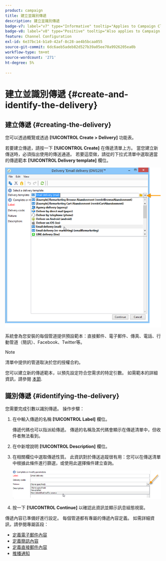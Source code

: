 ```yaml
---
product: campaign
title: 建立並識別傳遞
description: 建立並識別傳遞
badge-v7: label="v7" type="Informative" tooltip="Applies to Campaign Classic v7"
badge-v8: label="v8" type="Positive" tooltip="Also applies to Campaign v8"
feature: Channel Configuration
exl-id: 6e37bc14-b1a9-42af-8c28-ae4b5bcaa055
source-git-commit: 6dc6aeb5adeb82d527b39a05ee70a9926205ea0b
workflow-type: tm+mt
source-wordcount: '271'
ht-degree: 5%

---
```


# 建立並識別傳遞 {#create-and-identify-the-delivery}



## 建立傳遞 {#creating-the-delivery}

您可以透過概覽或透過 **[!UICONTROL Create > Delivery]** 功能表。


若要建立傳遞，請按一下 **[!UICONTROL Create]** 在傳遞清單上方。 當您建立新傳送時，必須指出使用的傳送通道。 若要這麼做，請從的下拉式清單中選取適當的傳遞範本 **[!UICONTROL Delivery template]** 欄位。

![](assets/s_ncs_user_wizard_email01_1.png)

系統會為您安裝的每個管道提供預設範本：直接郵件、電子郵件、傳真、電話、行動管道（簡訊）、Facebook、Twitter等。

>[!NOTE]
>
>清單中提供的管道取決於您的授權合約。

您可以建立新的傳遞範本，以預先設定符合您需求的特定引數。 如需範本的詳細資訊，請參閱 [本節](about-templates.md).

## 識別傳遞 {#identifying-the-delivery}

您需要完成引數以識別傳遞。 操作步驟：

1. 在中輸入傳遞的名稱 **[!UICONTROL Label]** 欄位。

   傳遞代碼也可以指派給傳遞。 傳遞的名稱及其代碼會顯示在傳遞清單中，但收件者無法看到。

1. 在中新增說明 **[!UICONTROL Description]** 欄位。
1. 在相關欄位中選取傳遞性質。 此資訊對於傳送追蹤很有用：您可以在傳送清單中根據此條件進行篩選，或使用此選擇條件建立查詢。

   ![](assets/s_ncs_user_email_del_nature.png)

1. 按一下 **[!UICONTROL Continue]** 以確認此資訊並顯示訊息組態視窗。

傳遞內容已準備好進行設定。 每個管道都有專屬的傳遞內容定義。 如需詳細資訊，請參閱專屬區段：

* [定義電子郵件內容](defining-the-email-content.md)
* [定義簡訊內容](sms-create.md#defining-the-sms-content)
* [定義直接郵件內容](defining-the-direct-mail-content.md)
* [推播通知](about-mobile-app-channel.md)
